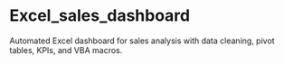 # Excel_sales_dashboard
Automated Excel dashboard for sales analysis with data cleaning, pivot tables, KPIs, and VBA macros.
